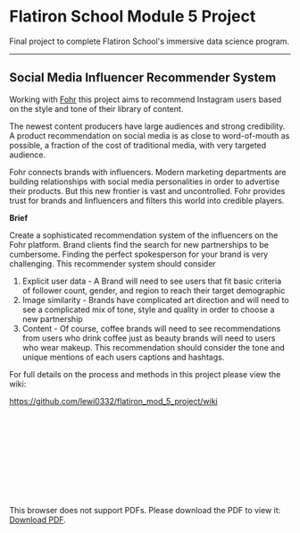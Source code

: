 # Flatiron School Module 5 Project

Final project to complete Flatiron School's immersive data science program.

--- 

## Social Media Influencer Recommender System

Working with [Fohr](http://www.fohr.co) this project aims to recommend Instagram users based on the style and tone of their library of content. 

The newest content producers have large audiences and strong credibility. A product recommendation on social media is as close to word-of-mouth as possible, a fraction of the cost of traditional media, with very targeted audience. 

Fohr connects brands with influencers. Modern marketing departments are building relationships with social media personalities in order to advertise their products. But this new frontier is vast and uncontrolled. Fohr provides trust for brands and linfluencers and filters this world into credible players.

**Brief** 

Create a sophisticated recommendation system of the influencers on the Fohr platform.  Brand clients find the search for new partnerships to be cumbersome. Finding the perfect spokesperson for your brand is very challenging. 
This recommender system should consider 
 
 1. Explicit user data - 
A Brand will need to see users that fit basic criteria of follower count, gender, and region to reach their target demographic
 2. Image similarity - 
Brands have complicated art direction and will need to see a complicated mix of tone, style and quality in order to choose a new partnership
 3. Content - 
Of course, coffee brands will need to see recommendations from users who drink coffee just as beauty brands will need to users who wear makeup. This recommendation should consider the tone and unique mentions of each users captions and hashtags.


For full details on the process and methods in this project please view the wiki:

https://github.com/lewi0332/flatiron_mod_5_project/wiki

<object data="https://raw.githubusercontent.com/lewi0332/flatiron_mod_5_project/82c45118f455f78e758873f54437c94e34699793/visuals/Test_may_14.pdf" type="application/pdf" width="700px" height="700px">
    <embed src="http://yoursite.com/the.pdfhttps://raw.githubusercontent.com/lewi0332/flatiron_mod_5_project/82c45118f455f78e758873f54437c94e34699793/visuals/Test_may_14.pdf">
        <p>This browser does not support PDFs. Please download the PDF to view it: <a href="https://raw.githubusercontent.com/lewi0332/flatiron_mod_5_project/82c45118f455f78e758873f54437c94e34699793/visuals/Test_may_14.pdf">Download PDF</a>.</p>
    </embed>
</object>


